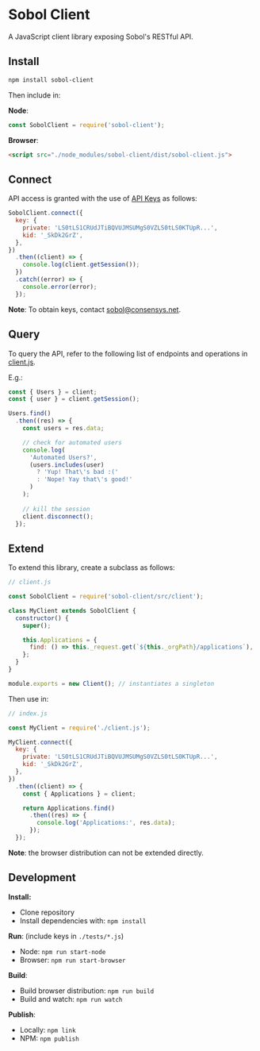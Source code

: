 # Sobol Client

A JavaScript client library exposing Sobol's RESTful API.

## Install

```bash
npm install sobol-client
```

Then include in:

**Node**:

```javascript
const SobolClient = require('sobol-client');
```

**Browser**:
```html
<script src="./node_modules/sobol-client/dist/sobol-client.js">
```

## Connect

API access is granted with the use of [API Keys](docs/keys.md) as follows:

```javascript
SobolClient.connect({
  key: {
    private: 'LS0tLS1CRUdJTiBQVUJMSUMgS0VZLS0tLS0KTUpR...',
    kid: '_SkDk2GrZ',
  },
})
  .then((client) => {
    console.log(client.getSession());
  })
  .catch((error) => {
    console.error(error);
  });
```
**Note**: To obtain keys, contact sobol@consensys.net.

## Query

To query the API, refer to the following list of endpoints and operations in [client.js](src/client.js).

E.g.:

```javascript
const { Users } = client;
const { user } = client.getSession();

Users.find()
  .then((res) => {
    const users = res.data;

    // check for automated users
    console.log(
      'Automated Users?',
      (users.includes(user)
        ? 'Yup! That\'s bad :('
        : 'Nope! Yay that\'s good!'
      )
    );
    
    // kill the session
    client.disconnect();
  });
```

## Extend

To extend this library, create a subclass as follows: 

```javascript
// client.js

const SobolClient = require('sobol-client/src/client');

class MyClient extends SobolClient {
  constructor() {
    super();

    this.Applications = {
      find: () => this._request.get(`${this._orgPath}/applications`),
    };
  }
}

module.exports = new Client(); // instantiates a singleton
```

Then use in:

```javascript
// index.js

const MyClient = require('./client.js');

MyClient.connect({
  key: {
    private: 'LS0tLS1CRUdJTiBQVUJMSUMgS0VZLS0tLS0KTUpR...',
    kid: '_SkDk2GrZ',
  },
})
  .then((client) => {
    const { Applications } = client;

    return Applications.find()
      .then((res) => {
        console.log('Applications:', res.data);
      });
  });
```
**Note**: the browser distribution can not be extended directly.

## Development

**Install:**
- Clone repository
- Install dependencies with: `npm install`

**Run**: (include keys in `./tests/*.js`)
- Node: `npm run start-node`
- Browser: `npm run start-browser`

**Build**:
- Build browser distribution: `npm run build`
- Build and watch: `npm run watch`

**Publish**:

- Locally: `npm link`
- NPM: `npm publish`
